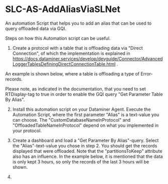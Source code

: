 # SLC-AS-AddAliasViaSLNet
An automation Script that helps you to add an alias that can be used to query offloaded data via GQI. 

Steps on how this Automation script can be useful. 

1. Create a protocol with a table that is offloading data via "Direct Connection", of which the implementation is explained in https://docs.dataminer.services/develop/devguide/Connector/AdvancedLoggerTablesDefiningDirectConnectionTable.html .

An example is shown below, where a table is offloading a type of Error-records. 

Please note, as indicated in the documentation, that you need to set RTDisplay-tag to true in order to enable the GQI query "Get Parameter Table By Alias". 

2. Install this automation script on your Dataminer Agent. Execute the Automation Script, where the first parameter "Alias" is a text-value you can choose. The "CustomDatabaseNameInProtocol" and "OffloadedTableNameInProtocol" depend on what you implemented in your protocol.

3. Create a dashboard and load a "Get Parameter By Alias"-query. Select the "Alias"-text-value you chose in step 2. You should get the records displayed that were offloaded. Note that the "partitionsToKeep" attribute also has an influence. In the example below, it is mentioned that the data is only kept 3 hours, so only the records of the last 3 hours will be shown.

4. 




